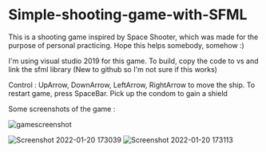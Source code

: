 # Simple-shooting-game-with-SFML

This is a shooting game inspired by Space Shooter, which was made for the purpose of personal practicing. Hope this helps somebody, somehow :)

I'm using visual studio 2019 for this game. To build, copy the code to vs and link the sfml library (New to github so I'm not sure if this works) 

Control : UpArrow, DownArrow, LeftArrow, RightArrow to move the ship.
To restart game, press SpaceBar.
Pick up the condom to gain a shield

Some screenshots of the game :

![gamescreenshot](https://user-images.githubusercontent.com/86960969/150321760-d0811a0c-eb6b-4987-aa2d-bd531479dd64.png)


![Screenshot 2022-01-20 173039](https://user-images.githubusercontent.com/86960969/150321801-097444c2-f358-445c-baf1-84f55e60a58c.png)
![Screenshot 2022-01-20 173113](https://user-images.githubusercontent.com/86960969/150321807-fd0f2e8f-f3c7-49e3-a534-3462500009f1.png)
